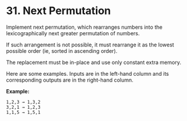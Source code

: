 # 31. Next Permutation


Implement next permutation, which rearranges numbers into the lexicographically next greater permutation of numbers.

If such arrangement is not possible, it must rearrange it as the lowest possible order (ie, sorted in ascending order).

The replacement must be in-place and use only constant extra memory.

Here are some examples. Inputs are in the left-hand column and its corresponding outputs are in the right-hand column.

**Example:**

    1,2,3 → 1,3,2
    3,2,1 → 1,2,3
    1,1,5 → 1,5,1